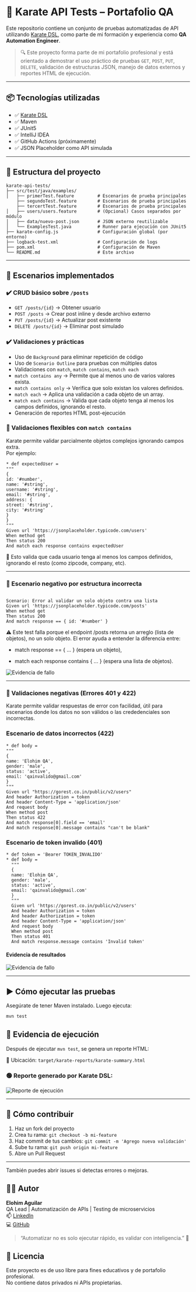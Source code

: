 # 🧪 Karate API Tests – Portafolio QA

Este repositorio contiene un conjunto de pruebas automatizadas de API utilizando [Karate DSL](https://github.com/karatelabs/karate), como parte de mi formación y experiencia como **QA Automation Engineer**.

> 🔍 Este proyecto forma parte de mi portafolio profesional y está orientado a demostrar el uso práctico de pruebas `GET`, `POST`, `PUT`, `DELETE`, validación de estructuras JSON, manejo de datos externos y reportes HTML de ejecución.

---

## 📦 Tecnologías utilizadas

- ✅ [Karate DSL](https://github.com/karatelabs/karate)
- ✅ Maven
- ✅ JUnit5
- ✅ IntelliJ IDEA
- ✅ GitHub Actions (próximamente)
- ✅ JSON Placeholder como API simulada

---

## 📁 Estructura del proyecto
```text
karate-api-tests/
├── src/test/java/examples/
│   ├── primerTest.feature         # Escenarios de prueba principales
    ├── segundoTest.feature        # Escenarios de prueba principales
    ├── tercertTest.feature        # Escenarios de prueba principales
│   ├── users/users.feature        # (Opcional) Casos separados por módulo
│   ├── data/nuevo-post.json       # JSON externo reutilizable
│   └── ExamplesTest.java          # Runner para ejecución con JUnit5
├── karate-config.js               # Configuración global (por entorno)
├── logback-test.xml               # Configuración de logs
├── pom.xml                        # Configuración de Maven
└── README.md                      # Este archivo
```


---

## 🧪 Escenarios implementados

### ✔️ CRUD básico sobre `/posts`
- `GET /posts/{id}` → Obtener usuario
- `POST /posts` → Crear post inline y desde archivo externo
- `PUT /posts/{id}` → Actualizar post existente
- `DELETE /posts/{id}` → Eliminar post simulado

### ✔️ Validaciones y prácticas
- Uso de `Background` para eliminar repetición de código
- Uso de `Scenario Outline` para pruebas con múltiples datos
- Validaciones con `match`, `match contains`, `match each`
- `match contains any` → Permite que al menos uno de varios valores exista.
- `match contains only` → Verifica que solo existan los valores definidos.
- `match each` → Aplica una validación a cada objeto de un array.
- `match each contains` → Valida que cada objeto tenga al menos los campos definidos, ignorando el resto.
- Generación de reportes HTML post-ejecución


### 🧪 Validaciones flexibles con `match contains`
Karate permite validar parcialmente objetos complejos ignorando campos extra.  
Por ejemplo:

```karate
* def expectedUser =
"""
{
id: '#number',
name: '#string',
username: '#string',
email: '#string',
address: {
street: '#string',
city: '#string'
}
}
"""
Given url 'https://jsonplaceholder.typicode.com/users'
When method get
Then status 200
And match each response contains expectedUser
```
📌 Esto valida que cada usuario tenga al menos los campos definidos, ignorando el resto (como zipcode, company, etc).

---
### 🚫 Escenario negativo por estructura incorrecta
```karate

Scenario: Error al validar un solo objeto contra una lista
Given url 'https://jsonplaceholder.typicode.com/posts'
When method get
Then status 200
And match response == { id: '#number' }
```
⚠️ Este test falla porque el endpoint /posts retorna un arreglo (lista de objetos), no un solo objeto.
El error ayuda a entender la diferencia entre:

- match response == { ... } (espera un objeto),

- match each response contains { ... } (espera una lista de objetos).

![Evidencia de fallo](./screenshots/errorObjetoVsLista.png)

---
### 🚫 Validaciones negativas (Errores 401 y 422)
Karate permite validar respuestas de error con facilidad, útil para escenarios donde los datos no son válidos o las crededenciales son incorrectas.

### Escenario de datos incorrectos (422)
```karate
* def body =
"""
{
name: 'Elohim QA',
gender: 'male',
status: 'active',
email: 'qainvalido@gmail.com'
}
"""
Given url "https://gorest.co.in/public/v2/users"
And header Authorization = token
And header Content-Type = 'application/json'
And request body
When method post
Then status 422
And match response[0].field == 'email'
And match response[0].message contains "can't be blank"
```
### Escenario de token invalido (401)
```karate
* def token = 'Bearer TOKEN_INVALIDO'
* def body =
  """
  {
  name: 'Elohim QA',
  gender: 'male',
  status: 'active',
  email: 'qainvalido@gmail.com'
  }
  """
  Given url 'https://gorest.co.in/public/v2/users'
  And header Authorization = token
  And header Authorization = token
  And header Content-Type = 'application/json'
  And request body
  When method post
  Then status 401
  And match response.message contains 'Invalid token'
```
#### Evidencia de resultados
![Evidencia de fallo](./screenshots/tokenInvalido.png)

---
## ▶️ Cómo ejecutar las pruebas

Asegúrate de tener Maven instalado. Luego ejecuta:

```bash
mvn test
```

## 📸 Evidencia de ejecución

Después de ejecutar `mvn test`, se genera un reporte HTML:

📍 Ubicación: `target/karate-reports/karate-summary.html`

### 🟢 Reporte generado por Karate DSL:

![Reporte de ejecución](./screenshots/reporteEjecucion.png)

---
## 🤝 Cómo contribuir

1. Haz un fork del proyecto
2. Crea tu rama: `git checkout -b mi-feature`
3. Haz commit de tus cambios: `git commit -m 'Agrego nueva validación'`
4. Sube tu rama: `git push origin mi-feature`
5. Abre un Pull Request
---
También puedes abrir issues si detectas errores o mejoras.

## 👨‍💻 Autor

**Elohim Aguilar**  
QA Lead | Automatización de APIs | Testing de microservicios  
📫 [LinkedIn](https://linkedin.com/in/TU_USUARIO)  
💻 [GitHub](https://github.com/TU_USUARIO)

> “Automatizar no es solo ejecutar rápido, es validar con inteligencia.” 🧠

## 📄 Licencia

Este proyecto es de uso libre para fines educativos y de portafolio profesional.  
No contiene datos privados ni APIs propietarias.

